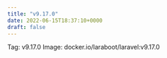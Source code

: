 ```yaml
---
title: "v9.17.0"
date: 2022-06-15T18:37:10+0000
draft: false
---
```


Tag: v9.17.0
Image: docker.io/laraboot/laravel:v9.17.0
